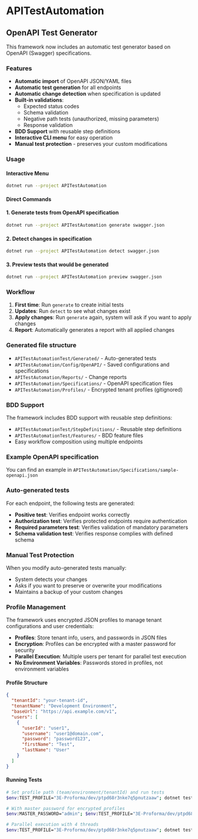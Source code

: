 # APITestAutomation

## OpenAPI Test Generator

This framework now includes an automatic test generator based on OpenAPI (Swagger) specifications.

### Features

- **Automatic import** of OpenAPI JSON/YAML files
- **Automatic test generation** for all endpoints
- **Automatic change detection** when specification is updated
- **Built-in validations**:
  - Expected status codes
  - Schema validation
  - Negative path tests (unauthorized, missing parameters)
  - Response validation
- **BDD Support** with reusable step definitions
- **Interactive CLI menu** for easy operation
- **Manual test protection** - preserves your custom modifications

### Usage

#### Interactive Menu
```bash
dotnet run --project APITestAutomation
```

#### Direct Commands

#### 1. Generate tests from OpenAPI specification

```bash
dotnet run --project APITestAutomation generate swagger.json
```

#### 2. Detect changes in specification

```bash
dotnet run --project APITestAutomation detect swagger.json
```

#### 3. Preview tests that would be generated

```bash
dotnet run --project APITestAutomation preview swagger.json
```

### Workflow

1. **First time**: Run `generate` to create initial tests
2. **Updates**: Run `detect` to see what changes exist
3. **Apply changes**: Run `generate` again, system will ask if you want to apply changes
4. **Report**: Automatically generates a report with all applied changes

### Generated file structure

- `APITestAutomationTest/Generated/` - Auto-generated tests
- `APITestAutomation/Config/OpenAPI/` - Saved configurations and specifications
- `APITestAutomation/Reports/` - Change reports
- `APITestAutomation/Specifications/` - OpenAPI specification files
- `APITestAutomation/Profiles/` - Encrypted tenant profiles (gitignored)

### BDD Support

The framework includes BDD support with reusable step definitions:

- `APITestAutomationTest/StepDefinitions/` - Reusable step definitions
- `APITestAutomationTest/Features/` - BDD feature files
- Easy workflow composition using multiple endpoints

### Example OpenAPI specification

You can find an example in `APITestAutomation/Specifications/sample-openapi.json`

### Auto-generated tests

For each endpoint, the following tests are generated:
- **Positive test**: Verifies endpoint works correctly
- **Authorization test**: Verifies protected endpoints require authentication
- **Required parameters test**: Verifies validation of mandatory parameters
- **Schema validation test**: Verifies response complies with defined schema

### Manual Test Protection

When you modify auto-generated tests manually:
- System detects your changes
- Asks if you want to preserve or overwrite your modifications
- Maintains a backup of your custom changes

### Profile Management

The framework uses encrypted JSON profiles to manage tenant configurations and user credentials:

- **Profiles**: Store tenant info, users, and passwords in JSON files
- **Encryption**: Profiles can be encrypted with a master password for security
- **Parallel Execution**: Multiple users per tenant for parallel test execution
- **No Environment Variables**: Passwords stored in profiles, not environment variables

#### Profile Structure
```json
{
  "tenantId": "your-tenant-id",
  "tenantName": "Development Environment", 
  "baseUrl": "https://api.example.com/v1",
  "users": [
    {
      "userId": "user1",
      "username": "user1@domain.com",
      "password": "password123",
      "firstName": "Test",
      "lastName": "User"
    }
  ]
}
```

#### Running Tests
```bash
# Set profile path (team/environment/tenantId) and run tests
$env:TEST_PROFILE="3E-Proforma/dev/ptpd68r3nke7q5pnutzaaw"; dotnet test

# With master password for encrypted profiles
$env:MASTER_PASSWORD="admin"; $env:TEST_PROFILE="3E-Proforma/dev/ptpd68r3nke7q5pnutzaaw"; dotnet test

# Parallel execution with 4 threads
$env:TEST_PROFILE="3E-Proforma/dev/ptpd68r3nke7q5pnutzaaw"; dotnet test --parallel 4
```